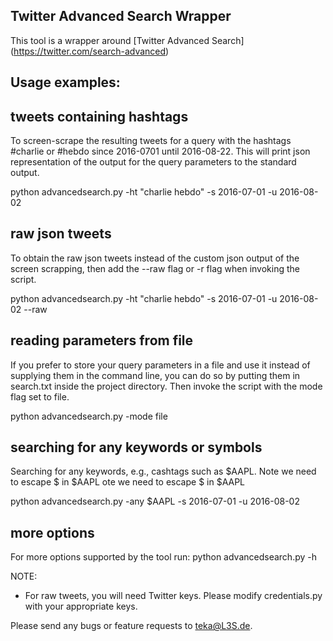 ## Twitter Advanced Search Wrapper

This tool is a wrapper around [Twitter Advanced Search] (https://twitter.com/search-advanced)

## Usage examples:

## tweets containing hashtags

To screen-scrape the resulting tweets for a query with the hashtags \#charlie
or \#hebdo since 2016-0701 until 2016-08-22. This will print json
representation of the output for the query parameters to the standard output.


python advancedsearch.py -ht "charlie hebdo" -s 2016-07-01 -u 2016-08-02


## raw json tweets

To obtain the raw json tweets instead of the custom json output of the screen
scrapping, then add the --raw flag or -r flag when invoking the script.

python advancedsearch.py -ht "charlie hebdo" -s 2016-07-01 -u 2016-08-02 --raw


## reading parameters from file

If you prefer to store your query parameters in a file and use it instead of
supplying them in the command line, you can do so by putting them in search.txt
inside the project directory. Then invoke the script with the mode flag set to
file.

python advancedsearch.py -mode file

## searching for any keywords or symbols

Searching for any keywords, e.g., cashtags such as $AAPL. Note we need to
escape $ in $AAPL ote we need to escape $ in $AAPL

python advancedsearch.py -any \$AAPL -s 2016-07-01 -u 2016-08-02


## more options

For more options supported by the tool run:
python advancedsearch.py -h


NOTE:
- For raw tweets, you will need Twitter keys. Please modify credentials.py with
  your appropriate keys.


Please send any bugs or feature requests to teka@L3S.de.
